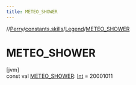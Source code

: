 ```yaml
---
title: METEO_SHOWER
---
```

//[Perry](../../../index.html)/[constants.skills](../index.html)/[Legend](index.html)/[METEO_SHOWER](-m-e-t-e-o_-s-h-o-w-e-r.html)



# METEO_SHOWER



[jvm]\
const val [METEO_SHOWER](-m-e-t-e-o_-s-h-o-w-e-r.html): [Int](https://kotlinlang.org/api/latest/jvm/stdlib/kotlin/-int/index.html) = 20001011




